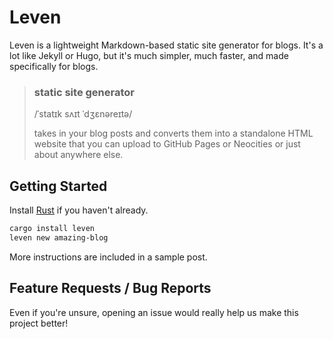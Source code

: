 # Leven

Leven is a lightweight Markdown-based static site generator for blogs. It's a lot like Jekyll or Hugo, but it's much simpler, much faster, and made specifically for blogs.

> ### static site generator
>
> /ˈstatɪk sʌɪt ˈdʒɛnəreɪtə/
>
> takes in your blog posts and converts them into a standalone HTML website that you can upload to GitHub Pages or Neocities or just about anywhere else.

## Getting Started

Install [Rust](https://rust-lang.org) if you haven't already.

```sh
cargo install leven
leven new amazing-blog
```

More instructions are included in a sample post.

## Feature Requests / Bug Reports

Even if you're unsure, opening an issue would really help us make this project better!

